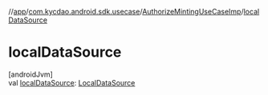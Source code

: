 //[app](../../../index.md)/[com.kycdao.android.sdk.usecase](../index.md)/[AuthorizeMintingUseCaseImp](index.md)/[localDataSource](local-data-source.md)

# localDataSource

[androidJvm]\
val [localDataSource](local-data-source.md): [LocalDataSource](../../com.kycdao.android.sdk.db/-local-data-source/index.md)

